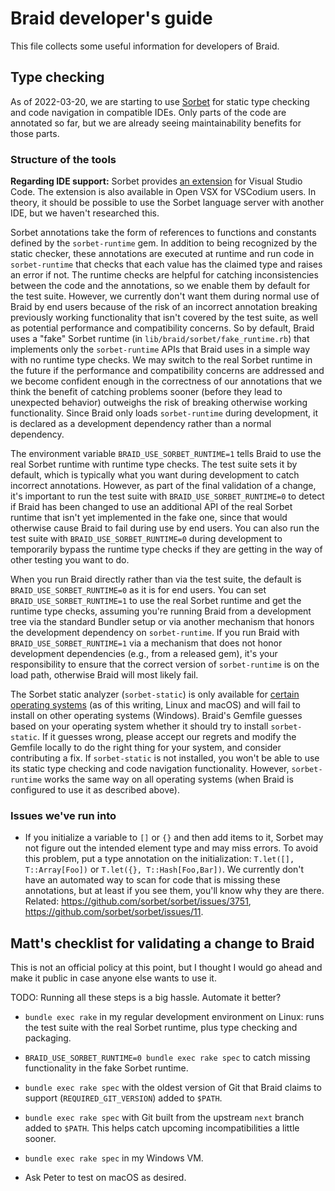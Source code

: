 # Braid developer's guide

This file collects some useful information for developers of Braid.

## Type checking

As of 2022-03-20, we are starting to use [Sorbet](https://sorbet.org/) for
static type checking and code navigation in compatible IDEs.  Only parts of the
code are annotated so far, but we are already seeing maintainability benefits
for those parts.

### Structure of the tools

**Regarding IDE support:** Sorbet provides [an
extension](https://sorbet.org/docs/vscode) for Visual Studio Code.  The
extension is also available in Open VSX for VSCodium users.  In
theory, it should be possible to use the Sorbet language server with another
IDE, but we haven't researched this.

Sorbet annotations take the form of references to functions and constants
defined by the `sorbet-runtime` gem.  In addition to being recognized by the
static checker, these annotations are executed at runtime and run code in
`sorbet-runtime` that checks that each value has the claimed type and raises an
error if not.  The runtime checks are helpful for
catching inconsistencies between the code and the annotations, so we enable them
by default for the test suite.
However, we currently don't want them during normal use of
Braid by end users because of the risk of an incorrect annotation breaking
previously working functionality that isn't covered by the test suite, as well
as potential performance and compatibility concerns.  So by default, Braid uses
a "fake" Sorbet runtime (in `lib/braid/sorbet/fake_runtime.rb`) that implements
only the `sorbet-runtime` APIs that Braid uses in a simple way with no runtime
type checks.  We may switch to
the real Sorbet runtime in the future if the performance and compatibility
concerns are addressed and we become confident enough in the correctness of our
annotations that we think the benefit of catching problems sooner (before they
lead to unexpected behavior) outweighs the risk of breaking otherwise working
functionality.  Since Braid only loads `sorbet-runtime` during development,
it is declared as a development dependency rather than a normal dependency.

The environment variable `BRAID_USE_SORBET_RUNTIME=1` tells Braid to use the
real Sorbet runtime with runtime type checks.  The test suite sets it by
default, which is typically what you want during development to catch incorrect
annotations.  However, as part of the final validation of a change, it's
important to run the test suite with `BRAID_USE_SORBET_RUNTIME=0` to detect if
Braid has been changed to use an additional API of the real Sorbet runtime that
isn't yet implemented in the fake one, since that would otherwise cause Braid to
fail during use by end users.  You can also run the test suite with
`BRAID_USE_SORBET_RUNTIME=0` during development to temporarily bypass the
runtime type checks if they are getting in the way of other testing you want to
do.

When you run Braid directly rather than via the test suite, the default is
`BRAID_USE_SORBET_RUNTIME=0` as it is for end users.  You can set
`BRAID_USE_SORBET_RUNTIME=1` to use the real Sorbet runtime and get the runtime
type checks, assuming you're running Braid from a development tree via the
standard Bundler setup or via another mechanism that honors the development
dependency on `sorbet-runtime`.  If you run Braid with
`BRAID_USE_SORBET_RUNTIME=1` via a mechanism that does not honor development
dependencies (e.g., from a released gem), it's your responsibility to ensure
that the correct version of `sorbet-runtime` is on the load path, otherwise
Braid will most likely fail.

The Sorbet static analyzer (`sorbet-static`) is only available for [certain
operating
systems](https://sorbet.org/docs/faq#what-platforms-does-sorbet-support) (as of
this writing, Linux and macOS) and will fail to install on other operating
systems (Windows).  Braid's Gemfile guesses based on your operating system
whether it should try to install `sorbet-static`.  If it guesses wrong, please
accept our regrets and modify the Gemfile locally to do the right thing for your
system, and consider contributing a fix.  If `sorbet-static` is not installed,
you won't be able to use its static type checking and code navigation
functionality.  However, `sorbet-runtime` works the same way on all operating
systems (when Braid is configured to use it as described above).

### Issues we've run into

- If you initialize a variable to `[]` or `{}` and then add items to it, Sorbet
  may not figure out the intended element type and may miss errors.  To avoid
  this problem, put a type annotation on the initialization: `T.let([],
  T::Array[Foo])` or `T.let({}, T::Hash[Foo,Bar])`.  We currently don't have an
  automated way to scan for code that is missing these annotations, but at least
  if you see them, you'll know why they are there.  Related:
  https://github.com/sorbet/sorbet/issues/3751,
  https://github.com/sorbet/sorbet/issues/11.

## Matt's checklist for validating a change to Braid

This is not an official policy at this point, but I thought I would go ahead and
make it public in case anyone else wants to use it.

TODO: Running all these steps is a big hassle.  Automate it better?

- `bundle exec rake` in my regular development environment on Linux: runs the
  test suite with the real Sorbet runtime, plus type checking and packaging.

- `BRAID_USE_SORBET_RUNTIME=0 bundle exec rake spec` to catch missing
  functionality in the fake Sorbet runtime.

- `bundle exec rake spec` with the oldest version of Git that Braid claims to
  support (`REQUIRED_GIT_VERSION`) added to `$PATH`.

- `bundle exec rake spec` with Git built from the upstream `next` branch added
  to `$PATH`.  This helps catch upcoming incompatibilities a little sooner.

- `bundle exec rake spec` in my Windows VM.

- Ask Peter to test on macOS as desired.
